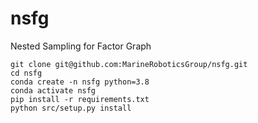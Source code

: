 # nsfg
Nested Sampling for Factor Graph

```
git clone git@github.com:MarineRoboticsGroup/nsfg.git
cd nsfg
conda create -n nsfg python=3.8
conda activate nsfg
pip install -r requirements.txt
python src/setup.py install
```